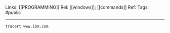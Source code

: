Links: [[PROGRAMMING]]
Rel: [[windows]]; [[commands]]
Ref: 
Tags: #public 

--- 

```
tracert www.ibm.com
```